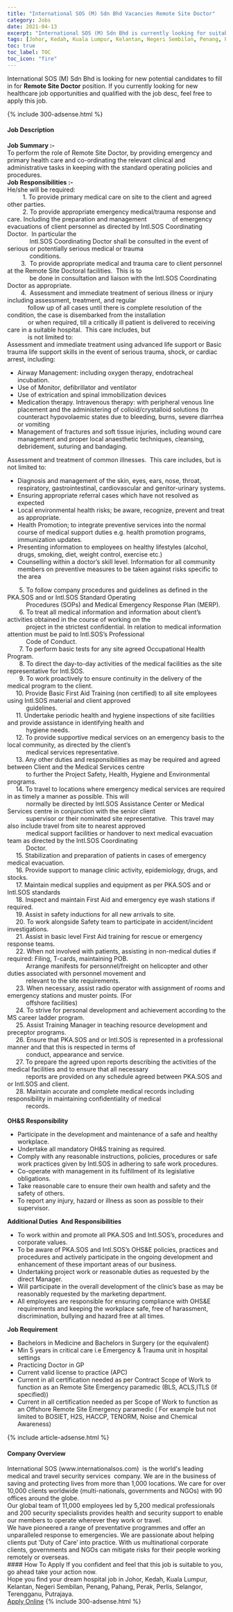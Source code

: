 ```yaml
---
title: "International SOS (M) Sdn Bhd Vacancies Remote Site Doctor" 
category: Jobs 
date: 2021-04-13 
excerpt: "International SOS (M) Sdn Bhd is currently looking for suitable person to fill in the Remote Site Doctor which positioned at Johor, Kedah, Kuala Lumpur, Kelantan, Negeri Sembilan, Penang, Pahang, Perak, Perlis, Selangor, Terengganu, Putrajaya" 
tags: [Johor, Kedah, Kuala Lumpur, Kelantan, Negeri Sembilan, Penang, Pahang, Perak, Perlis, Selangor, Terengganu, Putrajaya] 
toc: true 
toc_label: TOC 
toc_icon: "fire" 
--- 
```


<p>International SOS (M) Sdn Bhd is looking for new potential candidates to fill in for <b>Remote Site Doctor</b> position. If you currently looking for new healthcare job opportunities and qualified with the job desc, feel free to apply this job.
</p>{% include 300-adsense.html %} 
<div><div><h4>Job Description</h4></div><div><div><span><div><div><strong>Job Summary :-</strong></div><div>To perform the role of Remote Site Doctor, by providing emergency and primary health care and co-ordinating the relevant clinical and administrative tasks in keeping with the standard operating policies and procedures.</div><div><strong>Job Responsibilities :-</strong></div><div><div>He/she will be required:&#160;</div><div>&#160; &#160; &#160; &#160; &#160;1. To provide primary medical care on site to the client and agreed other parties.</div><div>&#160; &#160; &#160; &#160; &#160;2. To provide appropriate emergency medical/trauma response and care. Including the preparation and management&#160; &#160; &#160; &#160; &#160; &#160; &#160; &#160;of emergency evacuations of client personnel as directed by Intl.SOS Coordinating Doctor.&#160; In particular the</div><div>&#160; &#160; &#160; &#160; &#160; &#160; &#160;Intl.SOS Coordinating Doctor shall be consulted in the event of serious or potentially serious medical or trauma</div><div>&#160; &#160; &#160; &#160; &#160; &#160; &#160;conditions.</div><div>&#160; &#160; &#160; &#160; 3.&#160; To provide appropriate medical and trauma care to client personnel at the Remote Site Doctoral facilities.&#160; This is to</div><div>&#160; &#160; &#160; &#160; &#160; &#160; &#160;be done in consultation and liaison with the Intl.SOS Coordinating Doctor as appropriate.</div><div>&#160; &#160; &#160; &#160; 4.&#160; Assessment and immediate treatment of serious illness or injury including assessment, treatment, and regular&#160;</div><div>&#160; &#160; &#160; &#160; &#160; &#160; follow up of all cases until there is complete resolution of the condition, the case is disembarked from the installation</div><div>&#160; &#160; &#160; &#160; &#160; &#160; or when required, till a critically ill patient is delivered to receiving care in a suitable hospital.&#160; This care includes, but&#160;</div><div>&#160; &#160; &#160; &#160; &#160; &#160; is not limited to:</div></div><div>Assessment and immediate treatment using advanced life support or Basic trauma life support skills in the event of serious trauma, shock, or cardiac arrest, including:</div><ul><li>Airway Management: including oxygen therapy, endotracheal incubation.</li><li>Use of Monitor, defibrillator and ventilator</li><li>Use of extrication and spinal immobilization devices</li><li>Medication therapy. Intravenous therapy: with peripheral venous line placement and the administering of colloid/crystalloid solutions (to counteract hypovolaemic states due to bleeding, burns, severe diarrhea or vomiting</li><li>Management of fractures and soft tissue injuries, including wound care management and proper local anaesthetic techniques, cleansing, debridement, suturing and bandaging.</li></ul><div>Assessment and treatment of common illnesses.&#160; This care includes, but is not limited to:</div><ul><li>Diagnosis and management of the skin, eyes, ears, nose, throat, respiratory, gastrointestinal, cardiovascular and genitor-urinary systems.</li><li>Ensuring appropriate referral cases which have not resolved as expected</li><li>Local environmental health risks; be aware, recognize, prevent and treat as appropriate.</li><li>Health Promotion; to integrate preventive services into the normal course of medical support duties e.g. health promotion programs, immunization updates.</li><li>Presenting information to employees on healthy lifestyles (alcohol, drugs, smoking, diet, weight control, exercise etc.)</li><li>Counselling within a doctor&#8217;s skill level. Information for all community members on preventive measures to be taken against risks specific to the area</li></ul><div><div>&#160; &#160; &#160; &#160;5. To follow company procedures and guidelines as defined in the PKA.SOS and or Intl.SOS Standard Operating&#160; &#160; &#160; &#160; &#160;</div><div>&#160; &#160; &#160; &#160; &#160; &#160;Procedures (SOPs) and Medical Emergency Response Plan (MERP).</div><div>&#160; &#160; &#160; &#160;6. To treat all medical information and information about client&#8217;s activities obtained in the course of working on the</div><div>&#160; &#160; &#160; &#160; &#160; &#160;project in the strictest confidential. In relation to medical information attention must be paid to Intl.SOS&#8217;s Professional</div><div>&#160; &#160; &#160; &#160; &#160; &#160;Code of Conduct.</div><div>&#160; &#160; &#160; &#160;7. To perform basic tests for any site agreed Occupational Health Program.</div><div>&#160; &#160; &#160; &#160;8. To direct the day-to-day activities of the medical facilities as the site representative for Intl.SOS.</div>&#160; &#160; &#160; &#160;9. To work proactively to ensure continuity in the delivery of the medical program to the client.<div>&#160; &#160; &#160;10. Provide Basic First Aid Training (non certified) to all site employees using Intl.SOS material and client approved&#160;</div><div>&#160; &#160; &#160; &#160; &#160; &#160;guidelines.</div><div>&#160; &#160; &#160;11. Undertake periodic health and hygiene inspections of site facilities and provide assistance in identifying health and</div><div>&#160; &#160; &#160; &#160; &#160; &#160;hygiene needs.</div><div>&#160; &#160; &#160;12. To provide supportive medical services on an emergency basis to the local community, as directed by the client&#8217;s</div><div>&#160; &#160; &#160; &#160; &#160; &#160;medical services representative.</div><div>&#160; &#160; &#160;13. Any other duties and responsibilities as may be required and agreed between Client and the Medical Services centre</div><div>&#160; &#160; &#160; &#160; &#160; &#160;to further the Project Safety, Health, Hygiene and Environmental programs.</div><div>&#160; &#160; &#160;14. To travel to locations where emergency medical services are required in as timely a manner as possible. This will</div><div>&#160; &#160; &#160; &#160; &#160; &#160;normally be directed by Intl.SOS Assistance Center or Medical Services centre in conjunction with the senior client</div><div>&#160; &#160; &#160; &#160; &#160; &#160;supervisor or their nominated site representative.&#160; This travel may also include travel from site to nearest approved</div><div>&#160; &#160; &#160; &#160; &#160; &#160;medical support facilities or handover to next medical evacuation team as directed by the Intl.SOS Coordinating</div><div>&#160; &#160; &#160; &#160; &#160; &#160;Doctor.</div>&#160; &#160; &#160;15. Stabilization and preparation of patients in cases of emergency medical evacuation.<div>&#160; &#160; &#160;16. Provide support to manage clinic activity, epidemiology, drugs, and stocks.</div>&#160; &#160; &#160;17. Maintain medical supplies and equipment as per PKA.SOS and or Intl.SOS standards<div>&#160; &#160; &#160;18. Inspect and maintain First Aid and emergency eye wash stations if required.</div>&#160; &#160; &#160;19. Assist in safety inductions for all new arrivals to site.<div>&#160; &#160; &#160;20. To work alongside Safety team to participate in accident/incident investigations.</div>&#160; &#160; &#160;21. Assist in basic level First Aid training for rescue or emergency response teams.<div>&#160; &#160; &#160;22. When not involved with patients, assisting in non-medical duties if required: Filing, T-cards, maintaining POB.</div><div>&#160; &#160; &#160; &#160; &#160; &#160;Arrange manifests for personnel/freight on helicopter and other duties associated with personnel movement and&#160;</div><div>&#160; &#160; &#160; &#160; &#160; &#160;relevant to the site requirements.</div><div>&#160; &#160; &#160;23. When necessary, assist radio operator with assignment of rooms and emergency stations and muster points. (For</div><div>&#160; &#160; &#160; &#160; &#160; &#160;offshore facilities)</div><div>&#160; &#160; &#160;24. To strive for personal development and achievement according to the MS career ladder program.</div>&#160; &#160; &#160;25. Assist Training Manager in teaching resource development and preceptor programs.<div>&#160; &#160; &#160;26. Ensure that PKA.SOS and or Intl.SOS is represented in a professional manner and that this is respected in terms of&#160;</div><div>&#160; &#160; &#160; &#160; &#160; &#160;conduct, appearance and service.</div><div>&#160; &#160; &#160;27. To prepare the agreed upon reports describing the activities of the medical facilities and to ensure that all necessary</div><div>&#160; &#160; &#160; &#160; &#160; &#160;reports are provided on any schedule agreed between PKA.SOS and or Intl.SOS and client.</div><div>&#160; &#160; &#160;28. Maintain accurate and complete medical records including responsibility in maintaining confidentiality of medical</div><div>&#160; &#160; &#160; &#160; &#160; &#160;records.<br>&#160;</div><div><strong>OH&amp;S Responsibility</strong></div></div><ul><li>Participate in the development and maintenance of a safe and healthy workplace.</li><li>Undertake all mandatory OH&amp;S training as required.</li><li>Comply with any reasonable instructions, policies, procedures or safe work practices given by Intl.SOS in adhering to safe work procedures.</li><li>Co-operate with management in its fulfillment of its legislative obligations.</li><li>Take reasonable care to ensure their own health and safety and the safety of others.</li><li>To report any injury, hazard or illness as soon as possible to their supervisor.</li></ul><div><strong>Additional Duties&#160; And Responsibilities</strong></div><ul><li>To work within and promote all PKA.SOS and Intl.SOS&#8217;s, procedures and corporate values.</li><li>To be aware of PKA.SOS and Intl.SOS&#8217;s OHS&amp;E policies, practices and procedures and actively participate in the ongoing development and enhancement of these important areas of our business.</li><li>Undertaking project work or reasonable duties as requested by the direct Manager.</li><li>Will participate in the overall development of the clinic&#8217;s base as may be reasonably requested by the marketing department.</li><li>All employees are responsible for ensuring compliance with OHS&amp;E requirements and keeping the workplace safe, free of harassment, discrimination, bullying and hazard free at all times.</li></ul><div><strong>Job Requirement</strong></div><ul><li>Bachelors in Medicine and Bachelors in Surgery (or the equivalent)</li><li>Min 5 years in critical care i.e Emergency &amp; Trauma unit in hospital settings</li><li>Practicing Doctor in GP</li><li>Current valid license to practice (APC)</li><li>Current in all certification needed as per Contract Scope of Work to function as an Remote Site Emergency paramedic (BLS, ACLS,ITLS (If specified))</li><li>Current in all certification needed as per Scope of Work to function as an Offshore Remote Site Emergency paramedic ( For example but not limited to BOSIET, H2S, HACCP, TENORM, Noise and Chemical Awareness)</li></ul></div></span></div></div></div> 
{% include article-adsense.html %} 
<div><div><h4>Company Overview</h4></div><div><div><span><div><div>
<div>
<div>
			International SOS (www.internationalsos.com)&#160; is the world's leading medical and travel security services&#160; company. We are in the business of saving and protecting lives from more than 1,000 locations. We care for over 10,000 clients worldwide (multi-nationals, governments and NGOs) with 90 offices around the globe.</div>
<div>
			Our global team of 11,000 employees led by 5,200 medical professionals and 200 security specialists provides health and security support to enable our members to operate wherever they work or travel.</div>
<div>
			We have pioneered a range of preventative programmes and offer an unparalleled response to emergencies. We are passionate about helping clients put &#8216;Duty of Care&#8217; into practice. With us multinational corporate clients, governments and NGOs can mitigate risks for their people working remotely or overseas.</div>
</div>
</div></div></span></div></div></div> 
#### How To Apply 
If you confident and feel that this job is suitable to you, go ahead take your action now. <br/> 
Hope you find your dream hospital job in Johor, Kedah, Kuala Lumpur, Kelantan, Negeri Sembilan, Penang, Pahang, Perak, Perlis, Selangor, Terengganu, Putrajaya. <br/> 
<a href="https://www.jobstreet.com.my/en/job/remote-site-doctor-4523953?jobId=jobstreet-my-job-4523953" class="btn btn--warning" target="_blank" rel="nofollow noopenner">Apply Online</a> 
{% include 300-adsense.html %} 